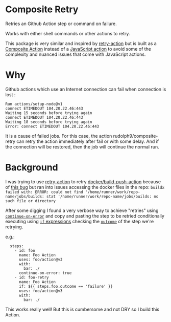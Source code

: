 # Composite Retry

Retries an Github Action step or command on failure.

Works with either shell commands or other actions to retry.

This package is very similar and inspired by [retry-action](https://github.com/marketplace/actions/retry-action)
but is built as a [Composite Action](https://docs.github.com/en/actions/creating-actions/about-custom-actions#composite-actions)
instead of a [JavaScript action](https://docs.github.com/en/actions/creating-actions/about-custom-actions#javascript-actions)
to avoid some of the complexity and nuanced issues that come with JavaScript actions.

# Why

Github actions which use an Internet connection can fail when connection is lost :

```
Run actions/setup-node@v1
connect ETIMEDOUT 104.20.22.46:443
Waiting 15 seconds before trying again
connect ETIMEDOUT 104.20.22.46:443
Waiting 18 seconds before trying again
Error: connect ETIMEDOUT 104.20.22.46:443
```

It is a cause of failed jobs. For this case, the action rudolph9/composite-retry can retry the action immediately after fail or with some delay. And if the connection will be restored, then the job will continue the normal run.

# Background

I was trying to use [retry-action](https://github.com/marketplace/actions/retry-action) to retry
[docker/build-push-action](https://github.com/marketplace/actions/build-and-push-docker-images) because
of [this bug](https://github.com/docker/build-push-action/issues/761) but ran into issues accessing the
docker files in the repo:
`buildx failed with: ERROR: could not find '/home/runner/work/repo-name/jobs/builds: stat '/home/runner/work/repo-name/jobs/builds: no such file or directory`

After some digging I found a very verbose way to achieve "retries" using [`continue-on-error`](https://docs.github.com/en/actions/using-workflows/workflow-syntax-for-github-actions#jobsjob_idstepscontinue-on-error) and copy and pasting the step to be retried conditionally executing using [`if` expressions](https://docs.github.com/en/actions/learn-github-actions/expressions) checking the [`outcome`](https://docs.github.com/en/actions/learn-github-actions/contexts#steps-context) of the step we're retrying.

e.g.:
```
  steps:
    - id: foo
      name: Foo Action
      uses: foo/action@v3
      with:
        bar: ./
      continue-on-error: true
    - id: foo-retry
      name: Foo Action
      if: ${{ steps.foo.outcome == 'failure' }}
      uses: foo/action@v3
      with:
        bar: ./
```

This works really well! But this is cumbersome and not DRY so I build this Action.
